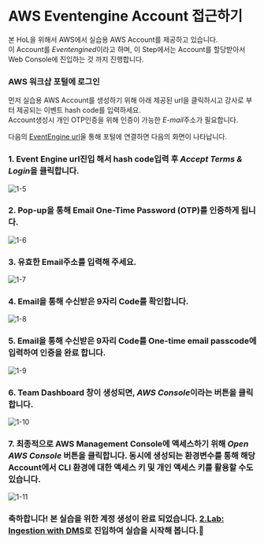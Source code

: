 # AWS Eventengine Account 접근하기

본 HoL을 위해서 AWS에서 실습용 AWS Account를 제공하고 있습니다.\
이 Account를 *Eventengined*이라고 하며, 이 Step에서는 Account를 할당받아서 Web Console에 진입하는 것 까지 진행합니다.

### AWS 워크샵 포털에 로그인

먼저 실습용 AWS Account를 생성하기 위해 아래 제공된 url을 클릭하시고 강사로 부터 제공되는 이벤트 hash code를 입력하세요.\
Account생성시 개인 OTP인증을 위해 인증이 가능한 *E-mail*주소가 필요합니다.

다음의 [EventEngine url](https://dashboard.eventengine.run/)울 통해 포털에 연결하면 다음의 화면이 나타납니다.

### 1. Event Engine url진입 해서 hash code입력 후 *Accept Terms & Login*을 클릭합니다.
![1-5](https://user-images.githubusercontent.com/105655711/191245685-ff3da611-49e0-4ee9-8c3e-1144b25d7773.png)
### 2. Pop-up을 통해 Email One-Time Password (OTP)를 인증하게 됩니다. 
![1-6](https://user-images.githubusercontent.com/105655711/191245697-7ac2321a-0df8-4663-8b71-37ca1d4ee77f.png)
### 3. 유효한 Email주소를 입력해 주세요. 
![1-7](https://user-images.githubusercontent.com/105655711/191245703-763cfcdb-8923-43ad-a722-2cca9226c691.png)
### 4. Email을 통해 수신받은 9자리 Code를 확인합니다.
![1-8](https://user-images.githubusercontent.com/105655711/191245707-8a2e2e4e-57e7-4f83-bc94-f1b67aa03aa0.png)
### 5. Email을 통해 수신받은 9자리 Code를 One-time email passcode에 입력하여 인증을 완료 합니다.
![1-9](https://user-images.githubusercontent.com/105655711/191245714-7a2c7f7a-915e-428a-9943-04f4c05e5f53.png)
### 6. Team Dashboard 창이 생성되면, *AWS Console*이라는 버튼을 클릭합니다.
![1-10](https://user-images.githubusercontent.com/105655711/191245715-561ba10a-912f-4fb4-89ad-87c423cbe299.png)
### 7. 최종적으로 AWS Management Console에 액세스하기 위해 *Open AWS Console* 버튼을 클릭합니다. 동시에 생성되는 환경변수를 통해 해당 Account에서 CLI 환경에 대한 액세스 키 및 개인 액세스 키를 활용할 수도 있습니다.
![1-11](https://user-images.githubusercontent.com/105655711/191245718-a82d7876-251d-45ed-ad1d-0da214b8c05a.png)

### 축하합니다! 본 실습을 위한 계정 생성이 완료 되었습니다. [2.Lab: Ingestion with DMS](./detail/2.Lab:IngestionwithDMS.md)로 진입하여 실습을 시작해 봅니다.🤗
